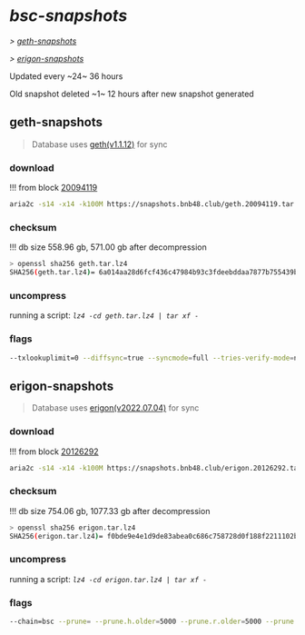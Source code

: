 # *bsc-snapshots*


*\> [geth-snapshots](#geth-snapshots)*

*\> [erigon-snapshots](#erigon-snapshots)*

Updated every ~24~ 36 hours

Old snapshot deleted ~1~ 12 hours after new snapshot generated

## geth-snapshots


> Database uses [geth(v1.1.12)](https://github.com/bnb-chain/bsc/releases/tag/v1.1.12) for sync


### download

<!-- begin_geth -->

!!! from block [20094119](https://bscscan.com/block/20094119)
```bash
aria2c -s14 -x14 -k100M https://snapshots.bnb48.club/geth.20094119.tar.lz4 -o geth.tar.lz4
```


### checksum


!!! db size 558.96 gb, 571.00 gb after decompression
```bash
> openssl sha256 geth.tar.lz4
SHA256(geth.tar.lz4)= 6a014aa28d6fcf436c47984b93c3fdeebddaa7877b755439ba579603f74a32b7
```

<!-- end_geth -->

### uncompress


running a script: _`lz4 -cd geth.tar.lz4 | tar xf -`_


### flags


```bash
--txlookuplimit=0 --diffsync=true --syncmode=full --tries-verify-mode=none --pruneancient=true --diffblock=5000
```


## erigon-snapshots


> Database uses [erigon(v2022.07.04)](https://github.com/ledgerwatch/erigon/releases/tag/v2022.07.04) for sync


### download

<!-- begin_erigon -->

!!! from block [20126292](https://bscscan.com/block/20126292)
```bash
aria2c -s14 -x14 -k100M https://snapshots.bnb48.club/erigon.20126292.tar.lz4 -o erigon.tar.lz4
```


### checksum


!!! db size 754.06 gb, 1077.33 gb after decompression
```bash
> openssl sha256 erigon.tar.lz4
SHA256(erigon.tar.lz4)= f0bde9e4e1d9de83abea0c686c758728d0f188f2211102b33eccb477391c3551
```

<!-- end_erigon -->

### uncompress


running a script: _`lz4 -cd erigon.tar.lz4 | tar xf -`_


### flags


```bash
--chain=bsc --prune= --prune.h.older=5000 --prune.r.older=5000 --prune.t.older=5000 --prune.c.older=5000 --db.pagesize=16k
```
